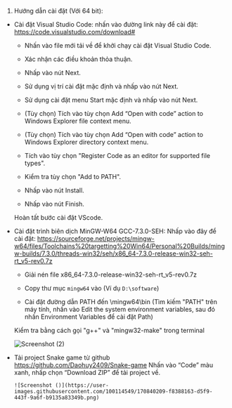 
1. Hướng dẫn cài đặt (Với 64 bit):
- Cài đặt Visual Studio Code: nhấn vào đường link này để cài đặt:
      https://code.visualstudio.com/download#
      
     + Nhấn vào file mới tải về để khởi chạy cài đặt Visual Studio Code.
      
     + Xác nhận các điều khoản thỏa thuận.
      
     + Nhấp vào nút Next.
      
     + Sử dụng vị trí cài đặt mặc định và nhấp vào nút Next.
      
     + Sử dụng cài đặt menu Start mặc định và nhấp vào nút Next.
      
     + (Tùy chọn) Tích vào tùy chọn Add “Open with code” action to Windows Explorer file context menu.
      
     + (Tùy chọn) Tích vào tùy chọn Add “Open with code” action to Windows Explorer directory context menu.
      
     + Tích vào tùy chọn "Register Code as an editor for supported file types".
      
     + Kiểm tra tùy chọn "Add to PATH".
      
     + Nhấp vào nút Install.
      
     + Nhấp vào nút Finish.
      
     Hoàn tất bước cài đặt VScode.
      
- Cài đặt trình biên dịch MinGW-W64 GCC-7.3.0-SEH: Nhấp vào đây để cài đặt: https://sourceforge.net/projects/mingw-w64/files/Toolchains%20targetting%20Win64/Personal%20Builds/mingw-builds/7.3.0/threads-win32/seh/x86_64-7.3.0-release-win32-seh-rt_v5-rev0.7z

     + Giải nén file x86_64-7.3.0-release-win32-seh-rt_v5-rev0.7z
      
     + Copy thư mục `mingw64` vào <ROOTDIR> (Ví dụ `D:\software`)
      
     + Cài đặt đường dẫn PATH đến <ROOTDIR>\mingw64\bin
     (Tìm kiếm "PATH" trên máy tính, nhấn vào Edit the system environment variables, sau đó nhấn Environment Variables để cài đặt Path)
      
     Kiểm tra bằng cách gọi "g++" và "mingw32-make" trong terminal
      
    ![Screenshot (2)](https://user-images.githubusercontent.com/100114549/170839925-00133e66-5ac6-4b35-b9b9-e56c4856300f.png)

- Tải project Snake game từ github https://github.com/Daohuy2409/Snake-game
      Nhấn vào “Code” màu xanh, nhấp chọn “Download ZIP” để tải project về.
      
      ![Screenshot ()](https://user-images.githubusercontent.com/100114549/170840209-f8388163-d5f9-443f-9a6f-b9135a83349b.png)
